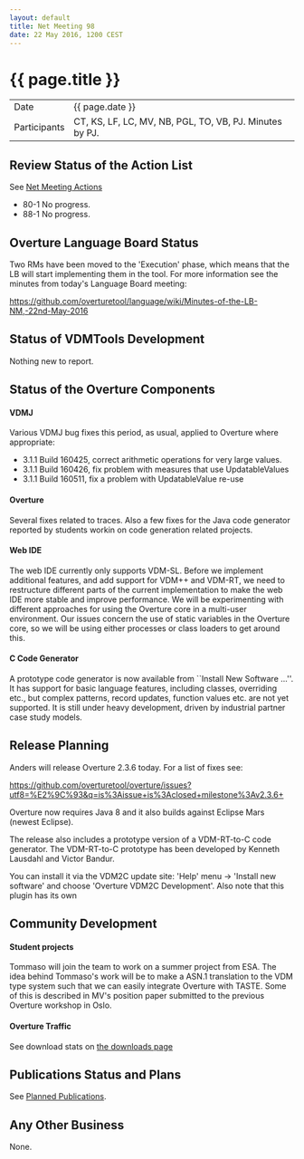 ```yaml
---
layout: default
title: Net Meeting 98
date: 22 May 2016, 1200 CEST
---
```


<script src="https://code.jquery.com/jquery-1.11.1.min.js">
</script>
<script src="/javascripts/edit.js"></script>
<script>setEditButonNm();</script>

# {{ page.title }}

|||
|---|---|
| Date | {{ page.date }} |
| Participants | CT, KS, LF, LC, MV, NB, PGL, TO, VB, PJ.  Minutes by PJ. |


## Review Status of the Action List

See [Net Meeting Actions](https://github.com/overturetool/overturetool.github.io/issues?q=is%3Aopen+is%3Aissue+label%3A%22action+net-meeting%22)

* 80-1 No progress.
* 88-1 No progress.


## Overture Language Board Status

Two RMs have been moved to the 'Execution' phase, which means that the LB will start implementing them in the tool. For more information see the minutes from today's Language Board meeting:

https://github.com/overturetool/language/wiki/Minutes-of-the-LB-NM,-22nd-May-2016

## Status of VDMTools Development

Nothing new to report.

##  Status of the Overture Components

#### VDMJ

Various VDMJ bug fixes this period, as usual, applied to Overture where appropriate:

* 3.1.1 Build 160425, correct arithmetic operations for very large values.
* 3.1.1 Build 160426, fix problem with measures that use UpdatableValues
* 3.1.1 Build 160511, fix a problem with UpdatableValue re-use

#### Overture

Several fixes related to traces. Also a few fixes for the Java code generator reported by students workin on code generation related projects.

#### Web IDE

The web IDE currently only supports VDM-SL.
Before we implement additional features, and add support for VDM++ and VDM-RT, we need to restructure different parts of the current implementation to make the web IDE more stable and improve performance.
We will be experimenting with different approaches for using the Overture core in a multi-user environment.
Our issues concern the use of static variables in the Overture core, so we will be using either processes or class loaders to get around this.

#### C Code Generator

A prototype code generator is now available from ``Install New Software ...''.  It has support for basic language features, including classes, overriding etc., but complex patterns, record updates, function values etc. are not yet supported.  It is still under heavy development, driven by industrial partner case study models.

##  Release Planning

Anders will release Overture 2.3.6 today. For a list of fixes see:

https://github.com/overturetool/overture/issues?utf8=%E2%9C%93&q=is%3Aissue+is%3Aclosed+milestone%3Av2.3.6+ 

Overture now requires Java 8 and it also builds against Eclipse Mars
(newest Eclipse).

The release also includes a prototype version of a VDM-RT-to-C code
generator. The VDM-RT-to-C prototype has been developed by Kenneth
Lausdahl and Victor Bandur.

You can install it via the VDM2C update site: 'Help' menu -> 'Install new software'
and choose 'Overture VDM2C Development'. Also note  that this plugin has its own


##  Community Development

#### Student projects

Tommaso will join the team to work on a summer project from ESA. The idea behind Tommaso's work will be to make a ASN.1 translation to the VDM type system such that we can easily integrate Overture with TASTE. Some of this is described in MV's position paper submitted to the previous Overture workshop in Oslo.

#### Overture Traffic

See download stats on [the downloads page](http://overturetool.org/download/)


##  Publications Status and Plans

See [Planned Publications](http://overturetool.org/publications/PlannedPublications.html).


##  Any Other Business

None.

<div id="edit_page_div"></div>
